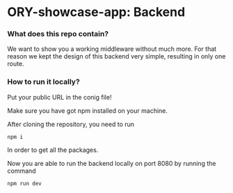 # ORY-showcase-app: Backend
### What does this repo contain?
We want to show you a working middleware without much more. For that reason we kept the design of this backend very simple, resulting in only one route.

### How to run it locally?

Put your public URL in the conig file!

Make sure you have got npm installed on your machine.

After cloning the repository, you need to run 

`npm i`

In order to get all the packages.

Now you are able to run the backend locally on port 8080 by running the command

`npm run dev`
